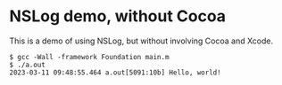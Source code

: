 # NSLog demo, without Cocoa

This is a demo of using NSLog, but without involving Cocoa and Xcode.

```
$ gcc -Wall -framework Foundation main.m
$ ./a.out 
2023-03-11 09:48:55.464 a.out[5091:10b] Hello, world!
```
